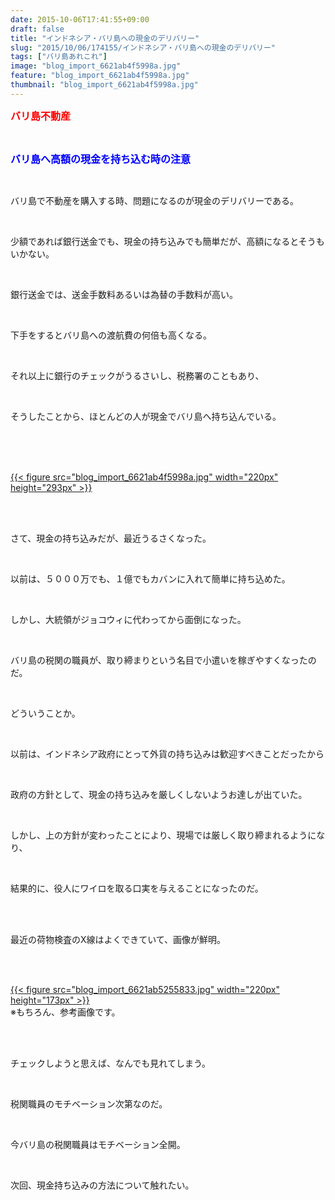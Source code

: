 ```yaml
---
date: 2015-10-06T17:41:55+09:00
draft: false
title: "インドネシア・バリ島への現金のデリバリー"
slug: "2015/10/06/174155/インドネシア・バリ島への現金のデリバリー"
tags: ["バリ島あれこれ"]
image: "blog_import_6621ab4f5998a.jpg"
feature: "blog_import_6621ab4f5998a.jpg"
thumbnail: "blog_import_6621ab4f5998a.jpg"
---
```

<p><font color="#ff0000" size="3"><strong>バリ島不動産</strong></font></p><br/><p><font color="#0000ff" size="3"><strong>バリ島へ高額の現金を持ち込む時の注意</strong></font></p><br/><p>バリ島で不動産を購入する時、問題になるのが現金のデリバリーである。</p><br/><p>少額であれば銀行送金でも、現金の持ち込みでも簡単だが、高額になるとそうもいかない。</p><br/><p>銀行送金では、送金手数料あるいは為替の手数料が高い。</p><br/><p>下手をするとバリ島への渡航費の何倍も高くなる。</p><br/><p>それ以上に銀行のチェックがうるさいし、税務署のこともあり、</p><br/><p>そうしたことから、ほとんどの人が現金でバリ島へ持ち込んでいる。</p><br/><p><br/><a href="o0778061413446137170.jpg"></a><br/><a href="blog_import_6621ab50cc681.jpg">{{< figure src="blog_import_6621ab4f5998a.jpg" width="220px" height="293px" >}}</a><br/><br/></p><br/><p>さて、現金の持ち込みだが、最近うるさくなった。</p><br/><p>以前は、５０００万でも、１億でもカバンに入れて簡単に持ち込めた。</p><br/><p>しかし、大統領がジョコウィに代わってから面倒になった。</p><br/><p>バリ島の税関の職員が、取り締まりという名目で小遣いを稼ぎやすくなったのだ。</p><br/><p>どういうことか。</p><br/><p>以前は、インドネシア政府にとって外貨の持ち込みは歓迎すべきことだったから</p><br/><p>政府の方針として、現金の持ち込みを厳しくしないようお達しが出ていた。</p><br/><p>しかし、上の方針が変わったことにより、現場では厳しく取り締まれるようになり、</p><br/><p>結果的に、役人にワイロを取る口実を与えることになったのだ。</p><br/><br/><p>最近の荷物検査のX線はよくできていて、画像が鮮明。</p><br/><p><br/><a href="blog_import_6621ab53d06ef.jpg">{{< figure src="blog_import_6621ab5255833.jpg" width="220px" height="173px" >}}</a><br/>※もちろん、参考画像です。</p><br/><br/><p>チェックしようと思えば、なんでも見れてしまう。</p><br/><p>税関職員のモチベーション次第なのだ。</p><br/><p>今バリ島の税関職員はモチベーション全開。</p><br/><p>次回、現金持ち込みの方法について触れたい。</p><br/><br/><br/><br/><br/>

